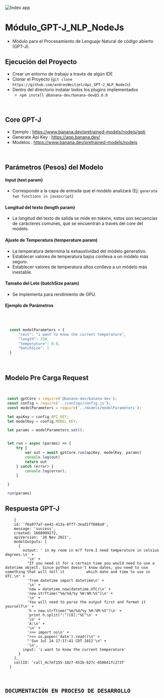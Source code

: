 ![Index app](https://github.com/andresWeitzel/Modulo_GPT-J_NLP_NodeJs/blob/master/doc/brain.jpg)

# Módulo_GPT-J_NLP_NodeJs

* Módulo para el Procesamiento de Lenguaje Natural de código abierto (GPT-J).


## Ejecución del Proyecto
* Crear un entorno de trabajo a través de algún IDE
* Clonar el Proyecto (`git clone https://github.com/andresWeitzel/Api_GPT-J_NLP_NodeJs`)
* Dentro del directorio instalar todos los plugins implementados
  * `npm install @banana-dev/banana-dev@3.0.0`

</br>
  
## Core GPT-J
* Ejemplo : https://www.banana.dev/pretrained-models/nodejs/gptj
* Generate Api Key : https://app.banana.dev/
* Modelos : https://www.banana.dev/pretrained-models/nodejs

</br>


</hr>

## Parámetros (Pesos) del Modelo
#### Input (text param)
* Corresponde a la capa de entrada que el modelo analizará (Ej: `generate two functions in javascript`)
#### Longitud del texto (length param)
* La longitud del texto de salida se mide en tokens, estos son secuencias de carácteres comunes, que se encuentran a través del core del módelo.
#### Ajuste de Temperatura (temperature param)
* La temperatura determina la exhaustividad del módelo generativo. 
* Establecer valores de temperatura bajos conlleva a un módelo más seguro. 
* Establecer valores de temperatura altos conlleva a un módelo más inestable.
#### Tamaño del Lote (batchSize param)
* Se implementa para rendimiento de GPU.

#### Ejemplo de Parámetros
</br>

  ``` js
  
    const modelParameters = {
        "text": "i want to know the current temperature",
        "length": 250,
        "temperature": 0.9,
        "batchSize": 1
    }

  ```




</br>

## Modelo Pre Carga Request

</br>

  ``` js
   const gptCore = require('@banana-dev/banana-dev');
   const config = require('../configs/config.js');
   const modelParameters = require('../models/modelParameters');

   let apiKey = config.API_KEY;
   let modelKey = config.MODEL_KEY;

   let params = modelParameters.set();


   let run = async (params) => {
       try {
           var out = await gptCore.run(apiKey, modelKey, params)
           console.log(out)
           return out
       } catch (error) {
           console.log(error);
       }

   }

   run(params)

  ```
  
## Respuesta GPT-J

  ``` terminal
      {
      id: 'f6a977a7-ee41-413a-8ff7-3ead1ff888a9',
      message: 'success',
      created: 1668909272,
      apiVersion: '26 Nov 2021',
      modelOutputs: [
        {
          output: ' in my room in m/f form.I need temperature in celsius degrees.\n' +   
            '\n' +
            "If you need it for a certain time you would need to use a datetime object. Since python doesn't know dates, you need to use something that will tell it          which date and time to use in UTC.\n" +
            'from datetime import datetime\n' +
            '\n' +
            'now = datetime.now(datetime.UTC)\n' +
            'now.strftime("%m/%d/%y %H:%M:%S")\n' +
            '\n' +
            'You will need to parse the output first and format it yourself\n' +
            'h = now.strftime("%m/%d/%y %H:%M:%S")\n' +
            'print h.split(":")[0]:"%C"\n' +
            '\n' +
            'A:\n' +
            '\n' +
            '>>> import os\n' +
            ">>> os.popen('date').read()\n" +
            "'Sun Jul 24 17:17:41 CDT 2012'\n" +
            '\n',
          input: 'i want to know the current temperature'
        }
      ],
      callID: 'call_4c7ef155-1827-451b-b27c-650641fc273f'
    }

  ```
  
  </br>
  
  ## `DOCUMENTACIÓN EN PROCESO DE DESARROLLO`
